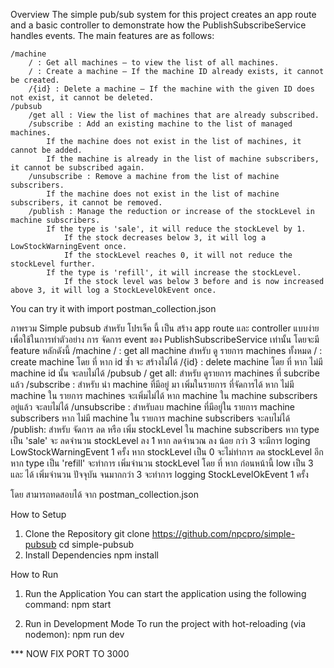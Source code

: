 Overview 
    The simple pub/sub system for this project creates an app route and a basic controller to demonstrate how the PublishSubscribeService handles events. 
    The main features are as follows:

    /machine
        / : Get all machines – to view the list of all machines.
        / : Create a machine – If the machine ID already exists, it cannot be created.
        /{id} : Delete a machine – If the machine with the given ID does not exist, it cannot be deleted.
    /pubsub
        /get all : View the list of machines that are already subscribed.
        /subscribe : Add an existing machine to the list of managed machines.
            If the machine does not exist in the list of machines, it cannot be added.
            If the machine is already in the list of machine subscribers, it cannot be subscribed again.
        /unsubscribe : Remove a machine from the list of machine subscribers.
            If the machine does not exist in the list of machine subscribers, it cannot be removed.
        /publish : Manage the reduction or increase of the stockLevel in machine subscribers.
            If the type is 'sale', it will reduce the stockLevel by 1.
                If the stock decreases below 3, it will log a LowStockWarningEvent once.
                If the stockLevel reaches 0, it will not reduce the stockLevel further.
            If the type is 'refill', it will increase the stockLevel.
                If the stock level was below 3 before and is now increased above 3, it will log a StockLevelOkEvent once.

You can try it with import postman_collection.json

ภาพรวม
    Simple pubsub สำหรับ โปรเจ็ค นี้ เป็น สร้าง app route และ controller แบบง่าย เพื่อใช้ในการทำตัวอย่าง การ จัดการ event ของ PublishSubscribeService เท่านั้น
โดยจะมี feature หลักดังนี้
    /machine
        / : get all machine สำหรับ ดู รายการ machines ทั้งหมด
        / : create machine โดย ที่ หาก id  ซ้ำ จะ สร้างไม่ได้
        /{id} : delete machine โดย ที่ หาก ไม่มี machine id นั้น จะลบไม่ได้
    /pubsub
        / get all: สำหรับ ดูรายการ machines ที่ subcribe แล้ว
        /subscribe : สำหรับ นำ machine ที่มีอยู่ มา เพิ่มในรายการ ที่จัดการได้
            หาก ไม่มี machine ใน รายการ machines จะเพิ่มไม่ได้
            หาก machine ใน machine subscribers อยู่แล้ว จะลบไม่ได้
        /unsubscribe : สำหรับลบ machine ที่มีอยู่ใน รายการ machine subscribers
            หาก ไม่มี machine ใน รายการ machine subscribers จะลบไม่ได้
        /publish: สำหรับ จัดการ ลด หรือ เพิ่ม stockLevel ใน machine subscribers
            หาก type เป็น 'sale' จะ ลดจำนวน stockLevel ลง 1
                หาก ลดจำนวณ ลง น้อย กว่า 3 จะมีการ loging LowStockWarningEvent 1 ครั้ง
                หาก stockLevel เป็น 0 จะไม่ทำการ ลด stockLevel อีก
            หาก type เป็น 'refill' จะทำการ เพิ่มจำนวน stockLevel โดย ที่ 
                หาก ก่อนหน้านี้ low เป็น 3 และ ได้ เพิ่มจำนวน ปัจจุบัน จนมากกว่า 3 จะทำการ logging StockLevelOkEvent 1 ครั้ง

โดย สามารถทดสอบได้ จาก postman_collection.json


How to Setup
1. Clone the Repository
    git clone https://github.com/npcpro/simple-pubsub
    cd simple-pubsub
2. Install Dependencies
    npm install

How to Run
1. Run the Application
You can start the application using the following command: npm start

2. Run in Development Mode To run the project with hot-reloading (via nodemon):
npm run dev

*** NOW FIX PORT TO 3000